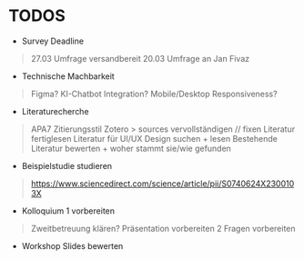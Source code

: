 # TODOS

- Survey Deadline
> 27.03 Umfrage versandbereit
> 20.03 Umfrage an Jan Fivaz

- Technische Machbarkeit
> Figma? KI-Chatbot Integration?
> Mobile/Desktop Responsiveness?

- Literaturecherche
> APA7 Zitierungsstil
> Zotero > sources vervollständigen // fixen
> Literatur fertiglesen
> Literatur für UI/UX Design suchen + lesen
> Bestehende Literatur bewerten + woher stammt sie/wie gefunden

- Beispielstudie studieren
> https://www.sciencedirect.com/science/article/pii/S0740624X2300103X

- Kolloquium 1 vorbereiten
> Zweitbetreuung klären?
> Präsentation vorbereiten
> 2 Fragen vorbereiten

- Workshop Slides bewerten